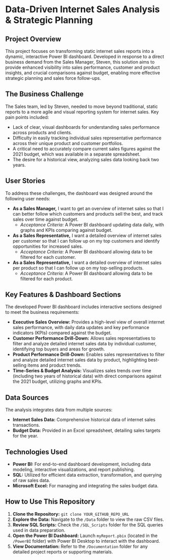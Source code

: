 # Data-Driven Internet Sales Analysis & Strategic Planning

## Project Overview

This project focuses on transforming static internet sales reports into a dynamic, interactive Power BI dashboard. Developed in response to a direct business demand from the Sales Manager, Steven, this solution aims to provide enhanced visibility into sales performance, customer and product insights, and crucial comparisons against budget, enabling more effective strategic planning and sales force follow-ups.

## The Business Challenge

The Sales team, led by Steven, needed to move beyond traditional, static reports to a more agile and visual reporting system for internet sales. Key pain points included:
* Lack of clear, visual dashboards for understanding sales performance across products and clients.
* Difficulty in easily tracking individual sales representative performance across their unique product and customer portfolios.
* A critical need to accurately compare current sales figures against the 2021 budget, which was available in a separate spreadsheet.
* The desire for a historical view, analyzing sales data looking back two years.

## User Stories

To address these challenges, the dashboard was designed around the following user needs:

* **As a Sales Manager,** I want to get an overview of internet sales so that I can better follow which customers and products sell the best, and track sales over time against budget.
    * *Acceptance Criteria:* A Power BI dashboard updating data daily, with graphs and KPIs comparing against budget.
* **As a Sales Representative,** I want a detailed overview of internet sales per customer so that I can follow up on my top customers and identify opportunities for increased sales.
    * *Acceptance Criteria:* A Power BI dashboard allowing data to be filtered for each customer.
* **As a Sales Representative,** I want a detailed overview of internet sales per product so that I can follow up on my top-selling products.
    * *Acceptance Criteria:* A Power BI dashboard allowing data to be filtered for each product.

## Key Features & Dashboard Sections

The developed Power BI dashboard includes interactive sections designed to meet the business requirements:

* **Executive Sales Overview:** Provides a high-level view of overall internet sales performance, with daily data updates and key performance indicators (KPIs) compared against the budget.
* **Customer Performance Drill-Down:** Allows sales representatives to filter and analyze detailed internet sales data by individual customer, identifying top buyers and areas for growth.
* **Product Performance Drill-Down:** Enables sales representatives to filter and analyze detailed internet sales data by product, highlighting best-selling items and product trends.
* **Time-Series & Budget Analysis:** Visualizes sales trends over time (including two years of historical data) with direct comparisons against the 2021 budget, utilizing graphs and KPIs.

## Data Sources

The analysis integrates data from multiple sources:

* **Internet Sales Data:** Comprehensive historical data of internet sales transactions.
* **Budget Data:** Provided in an Excel spreadsheet, detailing sales targets for the year.

## Technologies Used

* **Power BI:** For end-to-end dashboard development, including data modeling, interactive visualizations, and report publishing.
* **SQL:** Utilized for efficient data extraction, transformation, and querying of raw sales data.
* **Microsoft Excel:** For managing and integrating the sales budget data.


## How to Use This Repository

1.  **Clone the Repository:**
    `git clone YOUR_GITHUB_REPO_URL`
2.  **Explore the Data:** Navigate to the `/Data` folder to view the raw CSV files.
3.  **Review SQL Scripts:** Check the `/SQL_Scripts` folder for the SQL queries used in data preparation.
4.  **Open the Power BI Dashboard:** Launch `myReport.pbix` (located in the `/PowerBI` folder) with Power BI Desktop to interact with the dashboard.
5.  **View Documentation:** Refer to the `/Documentation` folder for any detailed project reports or supporting materials.
